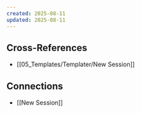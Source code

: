 ```yaml
---
created: 2025-08-11
updated: 2025-08-11
---
```




## Cross-References

- [[05_Templates/Templater/New Session]]


## Connections

- [[New Session]]
